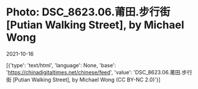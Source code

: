 # Photo: DSC_8623.06.莆田.步行街 [Putian Walking Street], by Michael Wong

2021-10-16

[{'type': 'text/html', 'language': None, 'base': 'https://chinadigitaltimes.net/chinese/feed', 'value': 'DSC_8623.06.莆田.步行街 [Putian Walking Street], by Michael Wong (CC BY-NC 2.0)'}]